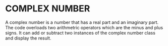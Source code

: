 # COMPLEX NUMBER
A complex number is a number that has a real part and an imaginary part. The code overloads two arithmetric
operators which are the minus and plus signs. It can add or subtract two instances of the complex number 
class and display the result.
